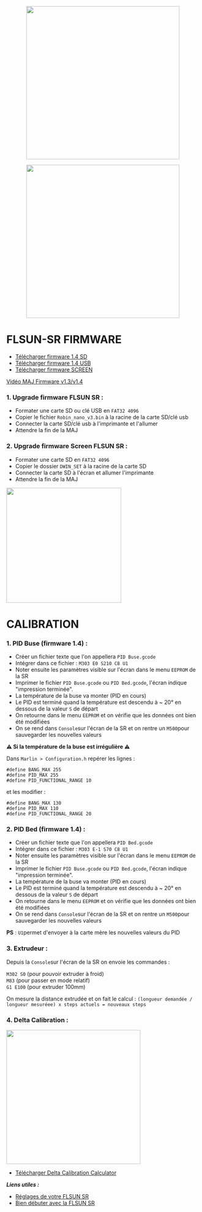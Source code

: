 <p align="center">  
  <img src="https://user-images.githubusercontent.com/62854582/164060580-3fda5f97-c952-41f3-aea1-43b30f48e8a3.png" width="400"/>  
</p>
<p align="center">  
  <img src="https://user-images.githubusercontent.com/62854582/164056911-da4a19c8-fc3c-45bd-b51c-186f05931f83.png" width="400"/>  
</p>  
  
  
           
# FLSUN-SR FIRMWARE  


- [Télécharger firmware 1.4 SD](https://github.com/KORSiRO/FLSUN-SR/raw/main/Firmware%201.4/Firmware%201.4%20NanoV3-TFcard/Robin_nano_v3.bin)
- [Télécharger firmware 1.4 USB](https://github.com/KORSiRO/FLSUN-SR/raw/main/Firmware%201.4/Firmware%201.4%20NanoV3-Udisk/Robin_nano_v3.bin)
- [Télécharger firmware SCREEN](https://github.com/KORSiRO/FLSUN-SR/raw/main/Firmware%201.4/Firmware%201.4%20Screen/DWIN_SET.zip)

[Vidéo MAJ Firmware v1.3/v1.4](https://www.youtube.com/watch?v=-RFSyTZ_7P0&ab_channel=FLSUN)
  
  ### 1. Upgrade firmware FLSUN SR :  

- Formater une carte SD ou clé USB en `FAT32 4096`  
- Copier le fichier `Robin_nano_v3.bin` à la racine de la carte SD/clé usb  
- Connecter la carte SD/clé usb à l'imprimante et l'allumer  
- Attendre la fin de la MAJ

### 2. Upgrade firmware Screen FLSUN SR :

- Formater une carte SD en `FAT32 4096`  
- Copier le dossier `DWIN_SET` à la racine de la carte SD  
- Connecter la carte SD à l'écran et allumer l'imprimante  
- Attendre la fin de la MAJ

<img src="https://user-images.githubusercontent.com/62854582/163845798-b82c77e4-c3e4-41aa-9e31-cc1e15ac41fc.png" width="300">

# CALIBRATION

### 1. PID Buse (firmware 1.4) :

- Créer un fichier texte que l'on appellera `PID Buse.gcode`
- Intégrer dans ce fichier : `M303 E0 S210 C8 U1`
- Noter ensuite les paramètres visible sur l'écran dans le menu `EEPROM` de la SR
- Imprimer le fichier `PID Buse.gcode` ou `PID Bed.gcode`, l'écran indique "impression terminée".
- La température de la buse va monter (PID en cours)
- Le PID est terminé quand la température est descendu à ~ 20° en dessous de la valeur `S` de départ
- On retourne dans le menu `EEPROM` et on vérifie que les données ont bien été modifiées
- On se rend dans `Console`sur l'écran de la SR et on rentre un `M500`pour sauvegarder les nouvelles valeurs

**:warning: Si la température de la buse est irrégulière :warning:**

Dans `Marlin > Configuration.h` repérer les lignes :

`#define BANG_MAX 255`  
`#define PID_MAX 255`  
`#define PID_FUNCTIONAL_RANGE 10`  

et les modifier :

`#define BANG_MAX 130`  
`#define PID_MAX 110`  
`#define PID_FUNCTIONAL_RANGE 20` 

### 2. PID Bed (firmware 1.4) :

- Créer un fichier texte que l'on appellera `PID Bed.gcode`
- Intégrer dans ce fichier : `M303 E-1 S70 C8 U1`
- Noter ensuite les paramètres visible sur l'écran dans le menu `EEPROM` de la SR
- Imprimer le fichier `PID Buse.gcode` ou `PID Bed.gcode`, l'écran indique "impression terminée".
- La température de la buse va monter (PID en cours)
- Le PID est terminé quand la température est descendu à ~ 20° en dessous de la valeur `S` de départ
- On retourne dans le menu `EEPROM` et on vérifie que les données ont bien été modifiées
- On se rend dans `Console`sur l'écran de la SR et on rentre un `M500`pour sauvegarder les nouvelles valeurs

**PS** : `U1`permet d'envoyer à la carte mère les nouvelles valeurs du PID

### 3. Extrudeur :

Depuis la `Console`sur l'écran de la SR on envoie les commandes :  

`M302 S0` (pour pouvoir extruder à froid)  
`M83` (pour passer en mode relatif)  
`G1 E100` (pour extruder 100mm)  

On mesure la distance extrudée et on fait le calcul : 
`(longueur demandée / longueur mesuréee) x steps actuels = nouveaux steps`

### 4. Delta Calibration :

<img src="https://user-images.githubusercontent.com/62854582/164052174-66a85777-bf06-4e9e-a63b-a6fb0d2b1a4f.png" width="350">

- [Télécharger Delta Calibration Calculator](https://github.com/KORSiRO/FLSUN-SR/raw/main/Calibration/Delta%20Calibration%20Calculator.xlsx)



***Liens utiles :***

- [Réglages de votre FLSUN SR](https://www.lesimprimantes3d.fr/forum/topic/46585-r%C3%A9glage-de-votre-flsun-sr/)
- [Bien débuter avec la FLSUN SR](https://www.lesimprimantes3d.fr/forum/topic/47145-mon-retour-dexp%C3%A9rience-et-comment-bien-d%C3%A9buter-avec-la-flsun-sr/)
